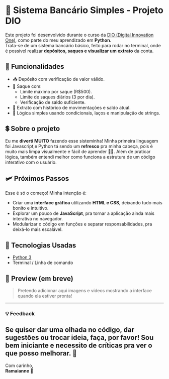 # 💸 Sistema Bancário Simples - Projeto DIO

Este projeto foi desenvolvido durante o curso da [DIO (Digital Innovation One)](https://www.dio.me/), como parte do meu aprendizado em **Python**.  
Trata-se de um sistema bancário básico, feito para rodar no terminal, onde é possível realizar **depósitos, saques e visualizar um extrato** da conta.

## 🧩 Funcionalidades

- 📥 Depósito com verificação de valor válido.
- 💸 Saque com:
  - Limite máximo por saque (R$500).
  - Limite de saques diários (3 por dia).
  - Verificação de saldo suficiente.
- 📄 Extrato com histórico de movimentações e saldo atual.
- 🧠 Lógica simples usando condicionais, laços e manipulação de strings.

## 💲 Sobre o projeto

Eu me **diverti MUITO** fazendo esse sisteminha! Minha primeira linguagem foi Javascript,e Python tá sendo um **refresco** pra minha cabeça, pois é muito mais limpa visualmente e fácil de aprender 😮‍💨. 
Além de praticar lógica, também entendi melhor como funciona a estrutura de um código interativo com o usuário.

## 🛩️ Próximos Passos

Esse é só o começo! Minha intenção é:

- Criar uma **interface gráfica** utilizando **HTML e CSS**, deixando tudo mais bonito e intuitivo.
- Explorar um pouco de **JavaScript**, pra tornar a aplicação ainda mais interativa no navegador.
- Modularizar o código em funções e separar responsabilidades, pra deixá-lo mais escalável.

## 🐍 Tecnologias Usadas

- [Python 3](https://www.python.org/)
- Terminal / Linha de comando

## 📸 Preview (em breve)

> Pretendo adicionar aqui imagens e vídeos mostrando a interface quando ela estiver pronta!

---

### 💡 Feedback

Se quiser dar uma olhada no código, dar sugestões ou trocar ideia, faça, por favor!
Sou bem iniciante e necessito de críticas pra ver o que posso melhorar. 🧩 
---

Com carinho,  
**Ramaianne** 🦈
